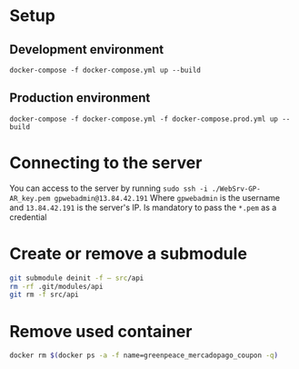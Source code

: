 # Setup
## Development environment
`docker-compose -f docker-compose.yml up --build`
## Production environment
`docker-compose -f docker-compose.yml -f docker-compose.prod.yml up --build`

# Connecting to the server

You can access to the server by running 
`sudo ssh -i ./WebSrv-GP-AR_key.pem gpwebadmin@13.84.42.191`
Where `gpwebadmin` is the username and `13.84.42.191` is the server's IP. Is mandatory to pass the `*.pem` as a credential


# Create or remove a submodule

<!-- git clone --recurse-submodules --shallow-submodules https://github.com/GreenpeaceSkunk/greenlab-api.git src/api -->

```bash
git submodule deinit -f — src/api
rm -rf .git/modules/api
git rm -f src/api
```

# Remove used container
```bash
docker rm $(docker ps -a -f name=greenpeace_mercadopago_coupon -q)
```
